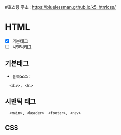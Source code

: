 #호스팅 주소 : https://bluelessman.github.io/k5_htmlcss/

# HTML
- [x] 기본태그
- [ ] 시맨틱태그
## 기본태그
+ 블록요소 :
```
  <div>, <h1>
```

## 시맨틱 태그
```
  <main>, <header>, <footer>, <nav>
```
## CSS